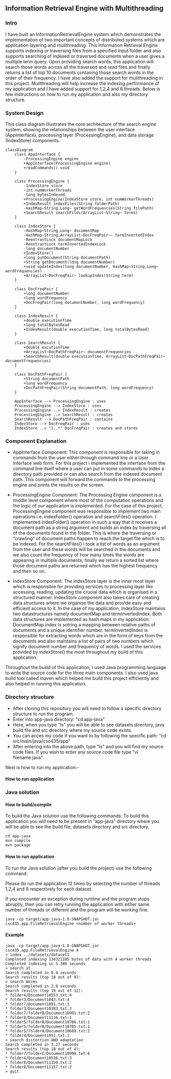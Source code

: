 ## Information Retrieval Engine with Multithreading

### Intro

I have built an InformationRetrievalEngine system which demonstrates the implementation of two important concepts of distributed systems which are application layering and mulithreading. This Information Retrieval Engine supports indexing or traversing files from a specified input folder and also supports searching of indexed or traversed documents when a user gives a multiple term query. Upon providing search words, this application will search those words across all the traversed and read files and finally returns a list of top 10 documents contaning those search words in the order of their frequency. I have also added the support for mulithreading in this project. Mulithreading will help increase the indexing performance of my application and I have added support for 1,2,4 and 8 threads. Below is few instructions on how to run my application and also my directory structure.

### System Design

This class diagram illustrates the core architecture of the search engine system, showing the relationships between the user interface (AppInterface), processing layer (ProcessingEngine), and data storage (IndexStore) components.


```mermaid
classDiagram
    class AppInterface {
        -ProcessingEngine engine
        +AppInterface(ProcessingEngine engine)
        +readCommands() void
    }
    
    class ProcessingEngine {
        -IndexStore store
        -int numWorkerThreads
        -long bytesIndexed
        +ProcessingEngine(IndexStore store, int numWorkerThreads)
        +IndexResult indexFiles(String folderPath)
        -HashMap~String,Long~ getWordFrequencies(String filePath)
        +SearchResult searchFiles(ArrayList~String~ terms)
    }
    
    class IndexStore {
        -HashMap~String,Long~ documentMap
        -HashMap~String,ArrayList~DocFreqPair~~ termInvertedIndex
        -ReentrantLock documentMapLock
        -ReentrantLock termInvertedIndexLock
        -long documentNumber
        +IndexStore()
        +long putDocument(String documentPath)
        +String getDocument(long documentNumber)
        +void updateIndex(long documentNumber, HashMap~String,Long~ wordFrequencies)
        +ArrayList~DocFreqPair~ lookupIndex(String term)
    }
    
    class DocFreqPair {
        +long documentNumber
        +long wordFrequency
        +DocFreqPair(long documentNumber, long wordFrequency)
    }
    
    class IndexResult {
        +double executionTime
        +long totalBytesRead
        +IndexResult(double executionTime, long totalBytesRead)
    }
    
    class SearchResult {
        +double excutionTime
        +ArrayList~DocPathFreqPair~ documentFrequencies
        +SearchResult(double executionTime, ArrayList~DocPathFreqPair~ documentFrequencies)
    }
    
    class DocPathFreqPair {
        +String documentPath
        +long wordFrequency
        +DocPathFreqPair(String documentPath, long wordFrequency)
    }

    AppInterface --> ProcessingEngine : uses
    ProcessingEngine --> IndexStore : uses
    ProcessingEngine ..> IndexResult : creates
    ProcessingEngine ..> SearchResult : creates
    SearchResult --> DocPathFreqPair : contains
    IndexStore --> DocFreqPair : uses
    IndexStore ..> "1..*" DocFreqPair : creates and stores
```
### Component Explanation

* AppInterface Component: This component is responsible for taking in commands from the user either through command line or a User Interface web form. For this project i implemented the interface from the command line itself where a user can put in some commands to Index a directory path provided or can also search from the indexed document path. This component will forward the commands to the processing engine and prints the results on the screen.

* ProcessingEngine Component: The Processing Engine component is a middle level component where most of the computation operations and the logic of our application is implemented. For the case of this project, ProcessingEngine component was responsible to implement two main operations i.e. indexFolder() operation and searchFiles() operation. I implemented indexFolder() operation in such a way that it receives a document path as a string argument and builds an index by traversing all of the documents found in the folder. This is where the traversing or “crawling” of document paths happen to reach the target file which is to be indexed. For the searchFiles() i took a list of words as an argument from the user and these words will be searched in the documents and we also count the frequency of how many times the words are appearing in multiple documents, finally we return a sorted list where those document paths are returned which has the highest frequency and then so on.

* IndexStore Component: The indexStore layer is the inner most layer which is responsible for providing services to processing layer like accessing, reading, updating the crucial data which is organised in a structured manner. IndexStore component also takes care of creating data structures where we organise the data and provide easy and efficient access to it. In the case of my application, IndexStore maintains two datastructures namely documentMap and termInvertedIndex. Both data structures are implemented as hash maps in my application. DocumentMap index is sotring a mapping between relative paths of documents and a unique identifier number. termInvertedIndex is responsible for extracting words which are in the form of keys from the documents and also maintains a list of pairs of two numbers which signify document number and frequency of words. I used the services provided by indexStore() the most throughout my build of this application.

Throughout the buiild of this application, I used Java programming language to write the source code for the three main components. I also used java build tool called maven which helped me build this project efficiently and also helped in running this application.

### Directory structure

* After cloning this repository you will need to follow a specific directory structure to run the program.
* Enter into app-java directory: "cd app-java"
* Here, when you type "ls" you will be able to see datasets directory, java build file and src directory where my source code exists.
* You can acces my code if you want to by following the specific path: "cd src/main/java/csc435/app"
* After entering into the above path, type "ls" and you will find my source code files. If you wish to enter any source code file type "vi filename.java".

Next is how to run my application:-


#### How to run application


### Java solution
#### How to build/compile

To build the Java solution use the following commands:
To build this application you will need to be present in "app-java" directory where you will be able to see the build file, datasets directory and src directory.
```
cd app-java
mvn compile
mvn package
```

#### How to run application

To run the Java solution (after you build the project) use the following command:

Please do run the application 12 times by selecting the number of threads 1,2,4 and 8 respectively for each dataset.

If you encounter an exception during runtime and the program stops abruptly, then you can retry running the application with either same number of threads or different and the program will be working fine.
```
java -cp target/app-java-1.0-SNAPSHOT.jar csc435.app.FileRetrievalEngine <number of worker threads>
```

#### Example

```
java -cp target/app-java-1.0-SNAPSHOT.jar csc435.app.FileRetrievalEngine 4
> index ../datasets/dataset1
Completed indexing 134321105 bytes of data with 4 worker threads
Completed indexing in 5.386 seconds
> search at
Search completed in 0.4 seconds
Search results (top 10 out of 0):
> search Worms
Search completed in 2.8 seconds
Search results (top 10 out of 12):
* folder4/Document10553.txt:4
* folder3/Document1043.txt:4
* folder7/Document1091.txt:3
* folder3/Document10383.txt:3
* folder7/folderB/Document10991.txt:2
* folder8/Document11116.txt:1
* folder5/folderB/Document10706.txt:1
* folder5/folderB/Document10705.txt:1
* folder5/folderA/Document10689.txt:1
* folder4/Document1051.txt:1
> search distortion AND adaptation
Search completed in 3.27 seconds
Search results (top 10 out of 4):
* folder7/folderC/Document10998.txt:6
* folder4/Document10516.txt:3
* folder8/Document11159.txt:2
* folder8/Document11157.txt:2
> quit
```
